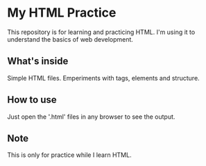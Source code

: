# My HTML Practice
This repository is for learning and practicing HTML.
I'm using it to understand the basics of web development.

## What's inside
Simple HTML files.
Emperiments with tags, elements and structure.

## How to use
Just open the '.html' files in any browser to see the output.

## Note 
This is only for practice while I learn HTML.
